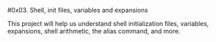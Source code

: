 #0x03. Shell, init files, variables and expansions

This project will help us understand shell initialization files, variables, expansions, shell arithmetic, the alias command, and more.
